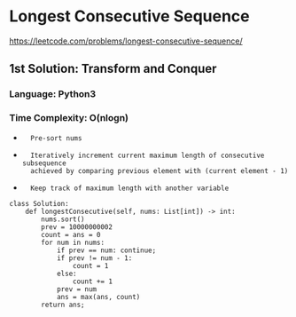 # Longest Consecutive Sequence
https://leetcode.com/problems/longest-consecutive-sequence/


## 1st Solution: Transform and Conquer
### Language: Python3
### Time Complexity: O(nlogn)

* 		Pre-sort nums
* 		Iteratively increment current maximum length of consecutive subsequence
        achieved by comparing previous element with (current element - 1)
* 		Keep track of maximum length with another variable

```
class Solution:
    def longestConsecutive(self, nums: List[int]) -> int:
        nums.sort()
        prev = 10000000002
        count = ans = 0
        for num in nums:
            if prev == num: continue;
            if prev != num - 1:
                count = 1
            else:
                count += 1
            prev = num
            ans = max(ans, count)
        return ans;
```

